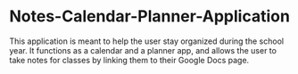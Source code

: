 # Notes-Calendar-Planner-Application
This application is meant to help the user stay organized during the school year. It functions as a calendar and a planner app, and allows the user to take notes for classes by linking them to their Google Docs page.
